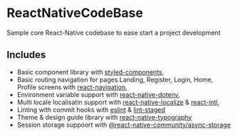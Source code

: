 # ReactNativeCodeBase

Sample core React-Native codebase to ease start a project development

## Includes

* Basic component library with [styled-components](),
* Basic routing navigation for pages Landing, Register, Login, Home, Profile screens with [react-navigation](),
* Environment variable support with [react-native-dotenv](),
* Multi locale localisatin support with [react-native-localize]() & [react-intl](),
* Linting with commit hooks with [eslint]() & [lint-staged]()
* Theme & design guide library with [react-native-typography]()
* Session storage suppoort with [@react-native-community/async-storage]()
